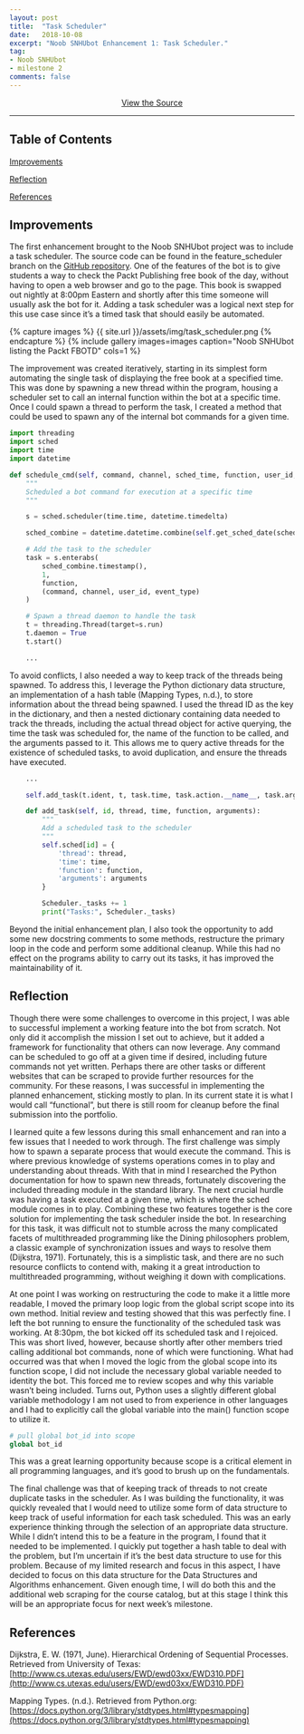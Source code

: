 ```yaml
---
layout: post
title:  "Task Scheduler"
date:   2018-10-08
excerpt: "Noob SNHUbot Enhancement 1: Task Scheduler."
tag:
- Noob SNHUbot
- milestone 2
comments: false
---
```


<center><a href="https://github.com/gsfellis/noob_snhubot/tree/feature_scheduler" target="_blank" class="btn btn-success">View the Source</a></center>

---

## Table of Contents

[Improvements](#improvements)

[Reflection](#reflection)

[References](#references)

## Improvements

The first enhancement brought to the Noob SNHUbot project was to include a task scheduler.  The source code can be found in the feature_scheduler branch on the [GitHub repository](https://github.com/gsfellis/noob_snhubot/tree/feature_scheduler).  One of the features of the bot is to give students a way to check the Packt Publishing free book of the day, without having to open a web browser and go to the page.  This book is swapped out nightly at 8:00pm Eastern and shortly after this time someone will usually ask the bot for it.  Adding a task scheduler was a logical next step for this use case since it’s a timed task that should easily be automated.

{% capture images %}
    {{ site.url }}/assets/img/task_scheduler.png
{% endcapture %}
{% include gallery images=images caption="Noob SNHUbot listing the Packt FBOTD" cols=1 %}

The improvement was created iteratively, starting in its simplest form automating the single task of displaying the free book at a specified time.  This was done by spawning a new thread within the program, housing a scheduler set to call an internal function within the bot at a specific time.  Once I could spawn a thread to perform the task, I created a method that could be used to spawn any of the internal bot commands for a given time.

```python
import threading
import sched
import time
import datetime

def schedule_cmd(self, command, channel, sched_time, function, user_id, event_type='message'):
    """
    Scheduled a bot command for execution at a specific time
    """

    s = sched.scheduler(time.time, datetime.timedelta)

    sched_combine = datetime.datetime.combine(self.get_sched_date(sched_time), sched_time)

    # Add the task to the scheduler
    task = s.enterabs(
        sched_combine.timestamp(),
        1,
        function,
        (command, channel, user_id, event_type)
    )

    # Spawn a thread daemon to handle the task
    t = threading.Thread(target=s.run)
    t.daemon = True
    t.start()

    ...
```

To avoid conflicts, I also needed a way to keep track of the threads being spawned.  To address this, I leverage the Python dictionary data structure, an implementation of a hash table (Mapping Types, n.d.), to store information about the thread being spawned.  I used the thread ID as the key in the dictionary, and then a nested dictionary containing data needed to track the threads, including the actual thread object for active querying, the time the task was scheduled for, the name of the function to be called, and the arguments passed to it.  This allows me to query active threads for the existence of scheduled tasks, to avoid duplication, and ensure the threads have executed.  

```python
    ...

    self.add_task(t.ident, t, task.time, task.action.__name__, task.argument)

    def add_task(self, id, thread, time, function, arguments):
        """
        Add a scheduled task to the scheduler
        """
        self.sched[id] = {
            'thread': thread,
            'time': time,
            'function': function,
            'arguments': arguments
        }

        Scheduler._tasks += 1
        print("Tasks:", Scheduler._tasks)
```

Beyond the initial enhancement plan, I also took the opportunity to add some new docstring comments to some methods, restructure the primary loop in the code and perform some additional cleanup.  While this had no effect on the programs ability to carry out its tasks, it has improved the maintainability of it.

## Reflection

Though there were some challenges to overcome in this project, I was able to successful implement a working feature into the bot from scratch.  Not only did it accomplish the mission I set out to achieve, but it added a framework for functionality that others can now leverage.  Any command can be scheduled to go off at a given time if desired, including future commands not yet written.  Perhaps there are other tasks or different websites that can be scraped to provide further resources for the community.  For these reasons, I was successful in implementing the planned enhancement, sticking mostly to plan.  In its current state it is what I would call “functional”, but there is still room for cleanup before the final submission into the portfolio.

I learned quite a few lessons during this small enhancement and ran into a few issues that I needed to work through.  The first challenge was simply how to spawn a separate process that would execute the command.  This is where previous knowledge of systems operations comes in to play and understanding about threads.  With that in mind I researched the Python documentation for how to spawn new threads, fortunately discovering the included threading module in the standard library.  The next crucial hurdle was having a task executed at a given time, which is where the sched module comes in to play.  Combining these two features together is the core solution for implementing the task scheduler inside the bot.  In researching for this task, it was difficult not to stumble across the many complicated facets of multithreaded programming like the Dining philosophers problem, a classic example of synchronization issues and ways to resolve them (Dijkstra, 1971).  Fortunately, this is a simplistic task, and there are no such resource conflicts to contend with, making it a great introduction to multithreaded programming, without weighing it down with complications.

At one point I was working on restructuring the code to make it a little more readable, I moved the primary loop logic from the global script scope into its own method.  Initial review and testing showed that this was perfectly fine.  I left the bot running to ensure the functionality of the scheduled task was working.  At 8:30pm, the bot kicked off its scheduled task and I rejoiced.  This was short lived, however, because shortly after other members tried calling additional bot commands, none of which were functioning.  What had occurred was that when I moved the logic from the global scope into its function scope, I did not include the necessary global variable needed to identity the bot.  This forced me to review scopes and why this variable wasn’t being included.  Turns out, Python uses a slightly different global variable methodology I am not used to from experience in other languages and I had to explicitly call the global variable into the main() function scope to utilize it.  

```python
# pull global bot_id into scope
global bot_id
```

This was a great learning opportunity because scope is a critical element in all programming languages, and it’s good to brush up on the fundamentals.

The final challenge was that of keeping track of threads to not create duplicate tasks in the scheduler.  As I was building the functionality, it was quickly revealed that I would need to utilize some form of data structure to keep track of useful information for each task scheduled.  This was an early experience thinking through the selection of an appropriate data structure.  While I didn’t intend this to be a feature in the program, I found that it needed to be implemented.  I quickly put together a hash table to deal with the problem, but I’m uncertain if it’s the best data structure to use for this problem.  Because of my limited research and focus in this aspect, I have decided to focus on this data structure for the Data Structures and Algorithms enhancement.  Given enough time, I will do both this and the additional web scraping for the course catalog, but at this stage I think this will be an appropriate focus for next week’s milestone.

## References

Dijkstra, E. W. (1971, June). Hierarchical Ordening of Sequential Processes. Retrieved from University of Texas: [http://www.cs.utexas.edu/users/EWD/ewd03xx/EWD310.PDF](http://www.cs.utexas.edu/users/EWD/ewd03xx/EWD310.PDF)

Mapping Types. (n.d.). Retrieved from Python.org: [https://docs.python.org/3/library/stdtypes.html#typesmapping](https://docs.python.org/3/library/stdtypes.html#typesmapping)
